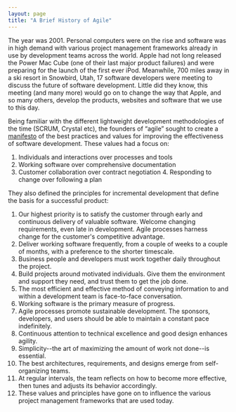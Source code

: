 ```yaml
---
layout: page
title: "A Brief History of Agile"
---
```


The year was 2001. Personal computers were on the rise and software was in high demand with various project management frameworks already in use by development teams across the world. Apple had not long released the Power Mac Cube (one of their last major product failures) and were preparing for the launch of the first ever iPod. Meanwhile, 700 miles away in a ski resort in Snowbird, Utah, 17 software developers were meeting to discuss the future of software development. Little did they know, this meeting (and many more) would go on to change the way that Apple, and so many others, develop the products, websites and software that we use to this day. 

Being familiar with the different lightweight development methodologies of the time (SCRUM, Crystal etc), the founders of “agile” sought to create a [manifesto](https://www.scrumalliance.org/resources/agile-manifesto) of the best practices and values for improving the effectiveness of software development. These values had a focus on:

1. Individuals and interactions over processes and tools
2. Working software over comprehensive documentation 
3. Customer collaboration over contract negotiation
4. Responding to change over following a plan

They also defined the principles for incremental development that define the basis for a successful product:

1. Our highest priority is to satisfy the customer through early and continuous delivery of valuable software.
Welcome changing requirements, even late in development. Agile processes harness change for the customer's competitive advantage.
2. Deliver working software frequently, from a couple of weeks to a couple of months, with a preference to the shorter timescale.
3. Business people and developers must work together daily throughout the project.
4. Build projects around motivated individuals. Give them the environment and support they need, and trust them to get the job done.
5. The most efficient and effective method of conveying information to and within a development team is face-to-face conversation.
6. Working software is the primary measure of progress.
7. Agile processes promote sustainable development. The sponsors, developers, and users should be able to maintain a constant pace indefinitely.
8. Continuous attention to technical excellence and good design enhances agility.
9. Simplicity--the art of maximizing the amount of work not done--is essential.
10. The best architectures, requirements, and designs emerge from self-organizing teams.
11. At regular intervals, the team reflects on how to become more effective, then tunes and adjusts its behavior accordingly.
12. These values and principles have gone on to influence the various project management frameworks that are used today. 


